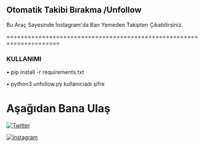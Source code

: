 ## Otomatik Takibi Bırakma /Unfollow

Bu Araç  Sayesinde  İnstagram'da Ban Yemeden Takipten Çıkabilirsiniz.

=====================================================================
### KULLANIMI

• pip install -r requirements.txt

• python3 unfollow.py kullanıcıadı şifre



# Aşağıdan Bana Ulaş

[![Twitter](https://img.shields.io/twitter/follow/canpolatgkky?color=1DA1F2&logo=twitter&style=for-the-badge)](https://twitter.com/intent/follow?original_referer=https%3A%2F%2Fgithub.com%2Fcanpolatgkky&screen_name=canpolatgkky)

[![instagram](https://img.shields.io/badge/-Instagram-C13584?style=flat-quare&labelColor=C13584&logo=instagram&logoColor=white&https://instagram.com/canpolatgkky=https://instagram.com/canpolatgkky)](https://instagram.com/canpolatgkky) 
